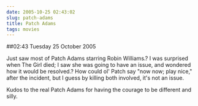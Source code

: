 ```yaml
---
date: 2005-10-25 02:43:02
slug: patch-adams
title: Patch Adams
tags: movies
---
```


##02:43 Tuesday 25 October 2005

Just saw most of Patch Adams starring Robin Williams.? I was surprised when The Girl died; I saw she was going to have an issue, and wondered how it would be resolved.? How could ol' Patch say "now now; play nice," after the incident, but I guess by killing both involved, it's not an issue.  


Kudos to the real Patch Adams for having the courage to be different and silly.  

